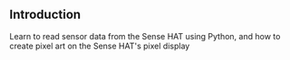 ## Introduction

Learn to read sensor data from the Sense HAT using Python, and how to create pixel art on the Sense HAT's pixel display